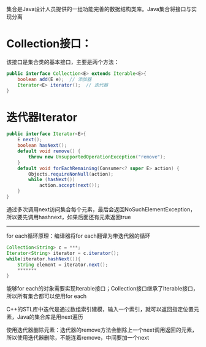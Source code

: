 集合是Java设计人员提供的一组功能完善的数据结构类库。Java集合将接口与实现分离
# Collection接口：
该接口是集合类的基本接口，主要是两个方法：
```java
public interface Collection<E> extends Iterable<E>{
	boolean add(E e);  // 添加器
    Iterator<E> iterator();  // 迭代器
}
```
# 迭代器Iterator
```java
public interface Iterator<E>{
	E next();
    boolean hasNext();
    default void remove() {
        throw new UnsupportedOperationException("remove");
    }
    default void forEachRemaining(Consumer<? super E> action) {
        Objects.requireNonNull(action);
        while (hasNext())
            action.accept(next());
    }
}
```
通过多次调用next访问集合每个元素，最后会返回NoSuchElementException，所以要先调用hashnext，如果后面还有元素返回true  

---
for each循环原理：编译器将for each翻译为带迭代器的循环
```java
Collection<String> c = ***;
Iterator<String> iterator = c.iterator();
while(iterator.hashNext()){
	String element = iterator.next();
    *******
}
```
能够for each的对象需要实现Iterable接口；Collection接口继承了Iterable接口，所以所有集合都可以使用for each

C++的STL库中迭代是通过数组索引建模，输入一个索引，就可以返回指定位置元素，Java的集合库是用next遍历

使用迭代器删除元素：迭代器的remove方法会删除上一个next调用返回的元素，所以使用迭代器删除，不能连着remove，中间要加一个next















